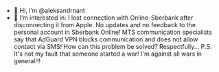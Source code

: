 - 👋 Hi, I’m @aleksandrnant
- 👀 I’m interested in: I lost connection with Online-Sberbank after disconnecting it from Apple. No updates and no feedback to the personal account in Sberbank Online! MTS communication specialists say that AdGuard VPN blocks communication and does not allow contact via SMS! 
How can this problem be solved?
Respectfully...
P.S. It's not my fault that someone started a war! I'm against all wars in general!!!

